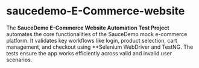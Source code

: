 # saucedemo-E-Commerce-website
The **SauceDemo E-Commerce Website Automation Test Project** automates the core functionalities of the SauceDemo mock e-commerce platform. It validates key workflows like login, product selection, cart management, and checkout using **Selenium WebDriver and TestNG. The tests ensure the app works efficiently across valid and invalid user scenarios.

